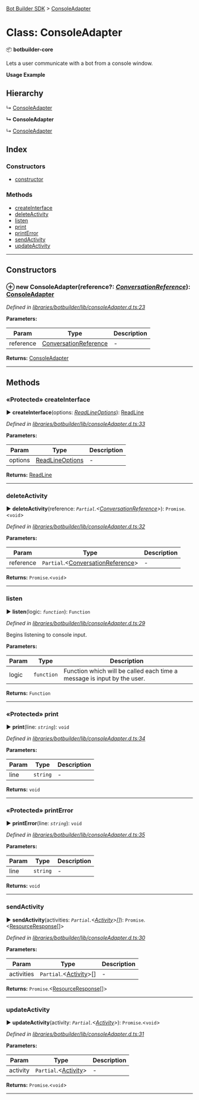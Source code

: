 [Bot Builder SDK](../README.md) > [ConsoleAdapter](../classes/botbuilder.consoleadapter.md)



# Class: ConsoleAdapter


:package: **botbuilder-core**

Lets a user communicate with a bot from a console window.

**Usage Example**

## Hierarchy


↳  [ConsoleAdapter](botbuilder.consoleadapter.md)

**↳ ConsoleAdapter**

↳  [ConsoleAdapter](botbuilder.consoleadapter.md)










## Index

### Constructors

* [constructor](botbuilder.consoleadapter.md#constructor)


### Methods

* [createInterface](botbuilder.consoleadapter.md#createinterface)
* [deleteActivity](botbuilder.consoleadapter.md#deleteactivity)
* [listen](botbuilder.consoleadapter.md#listen)
* [print](botbuilder.consoleadapter.md#print)
* [printError](botbuilder.consoleadapter.md#printerror)
* [sendActivity](botbuilder.consoleadapter.md#sendactivity)
* [updateActivity](botbuilder.consoleadapter.md#updateactivity)



---
## Constructors
<a id="constructor"></a>


### ⊕ **new ConsoleAdapter**(reference?: *[ConversationReference](../interfaces/botbuilder.conversationreference.md)*): [ConsoleAdapter](botbuilder.consoleadapter.md)


*Defined in [libraries/botbuilder/lib/consoleAdapter.d.ts:23](https://github.com/Microsoft/botbuilder-js/blob/f596b7c/libraries/botbuilder/lib/consoleAdapter.d.ts#L23)*



**Parameters:**

| Param | Type | Description |
| ------ | ------ | ------ |
| reference | [ConversationReference](../interfaces/botbuilder.conversationreference.md)   |  - |





**Returns:** [ConsoleAdapter](botbuilder.consoleadapter.md)

---


## Methods
<a id="createinterface"></a>

### «Protected» createInterface

► **createInterface**(options: *[ReadLineOptions]()*): [ReadLine]()



*Defined in [libraries/botbuilder/lib/consoleAdapter.d.ts:33](https://github.com/Microsoft/botbuilder-js/blob/f596b7c/libraries/botbuilder/lib/consoleAdapter.d.ts#L33)*



**Parameters:**

| Param | Type | Description |
| ------ | ------ | ------ |
| options | [ReadLineOptions]()   |  - |





**Returns:** [ReadLine]()





___

<a id="deleteactivity"></a>

###  deleteActivity

► **deleteActivity**(reference: *`Partial`.<[ConversationReference](../interfaces/botbuilder.conversationreference.md)>*): `Promise`.<`void`>



*Defined in [libraries/botbuilder/lib/consoleAdapter.d.ts:32](https://github.com/Microsoft/botbuilder-js/blob/f596b7c/libraries/botbuilder/lib/consoleAdapter.d.ts#L32)*



**Parameters:**

| Param | Type | Description |
| ------ | ------ | ------ |
| reference | `Partial`.<[ConversationReference](../interfaces/botbuilder.conversationreference.md)>   |  - |





**Returns:** `Promise`.<`void`>





___

<a id="listen"></a>

###  listen

► **listen**(logic: *`function`*): `Function`



*Defined in [libraries/botbuilder/lib/consoleAdapter.d.ts:29](https://github.com/Microsoft/botbuilder-js/blob/f596b7c/libraries/botbuilder/lib/consoleAdapter.d.ts#L29)*



Begins listening to console input.


**Parameters:**

| Param | Type | Description |
| ------ | ------ | ------ |
| logic | `function`   |  Function which will be called each time a message is input by the user. |





**Returns:** `Function`





___

<a id="print"></a>

### «Protected» print

► **print**(line: *`string`*): `void`



*Defined in [libraries/botbuilder/lib/consoleAdapter.d.ts:34](https://github.com/Microsoft/botbuilder-js/blob/f596b7c/libraries/botbuilder/lib/consoleAdapter.d.ts#L34)*



**Parameters:**

| Param | Type | Description |
| ------ | ------ | ------ |
| line | `string`   |  - |





**Returns:** `void`





___

<a id="printerror"></a>

### «Protected» printError

► **printError**(line: *`string`*): `void`



*Defined in [libraries/botbuilder/lib/consoleAdapter.d.ts:35](https://github.com/Microsoft/botbuilder-js/blob/f596b7c/libraries/botbuilder/lib/consoleAdapter.d.ts#L35)*



**Parameters:**

| Param | Type | Description |
| ------ | ------ | ------ |
| line | `string`   |  - |





**Returns:** `void`





___

<a id="sendactivity"></a>

###  sendActivity

► **sendActivity**(activities: *`Partial`.<[Activity](../interfaces/botbuilder.activity.md)>[]*): `Promise`.<[ResourceResponse](../interfaces/botbuilder.resourceresponse.md)[]>



*Defined in [libraries/botbuilder/lib/consoleAdapter.d.ts:30](https://github.com/Microsoft/botbuilder-js/blob/f596b7c/libraries/botbuilder/lib/consoleAdapter.d.ts#L30)*



**Parameters:**

| Param | Type | Description |
| ------ | ------ | ------ |
| activities | `Partial`.<[Activity](../interfaces/botbuilder.activity.md)>[]   |  - |





**Returns:** `Promise`.<[ResourceResponse](../interfaces/botbuilder.resourceresponse.md)[]>





___

<a id="updateactivity"></a>

###  updateActivity

► **updateActivity**(activity: *`Partial`.<[Activity](../interfaces/botbuilder.activity.md)>*): `Promise`.<`void`>



*Defined in [libraries/botbuilder/lib/consoleAdapter.d.ts:31](https://github.com/Microsoft/botbuilder-js/blob/f596b7c/libraries/botbuilder/lib/consoleAdapter.d.ts#L31)*



**Parameters:**

| Param | Type | Description |
| ------ | ------ | ------ |
| activity | `Partial`.<[Activity](../interfaces/botbuilder.activity.md)>   |  - |





**Returns:** `Promise`.<`void`>





___


